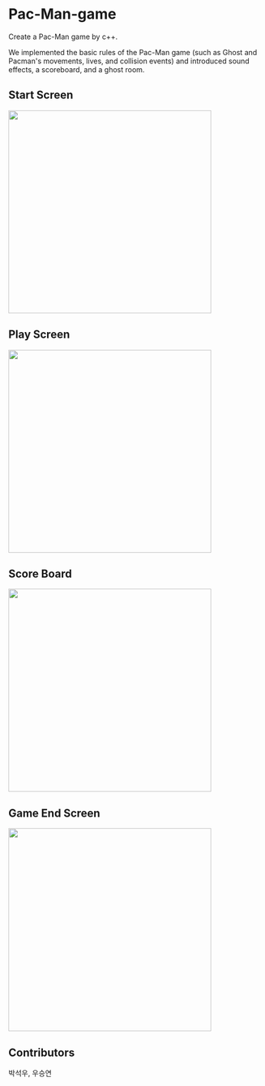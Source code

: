 # Pac-Man-game
 Create a Pac-Man game by c++.
 
 We implemented the basic rules of the Pac-Man game (such as Ghost and Pacman's movements, lives, and collision events) and introduced sound effects, a scoreboard, and a ghost room.

 ## Start Screen
<img src="https://github.com/user-attachments/assets/30888761-c6d1-498a-8156-93764f78d88a" width="400" />

## Play Screen
<img src="https://github.com/user-attachments/assets/4e9587e7-fc4a-412a-a78f-14e7c8a0b4dd" width="400" />

## Score Board
<img src="https://github.com/user-attachments/assets/4b4ab589-9ccb-4748-a49f-8cde4e3ea02a" width="400" />

## Game End Screen
<img src="https://github.com/user-attachments/assets/80dc031e-a637-4bdb-b4a8-53ce9f35764b" width="400" />

## Contributors
박석우, 우승연
